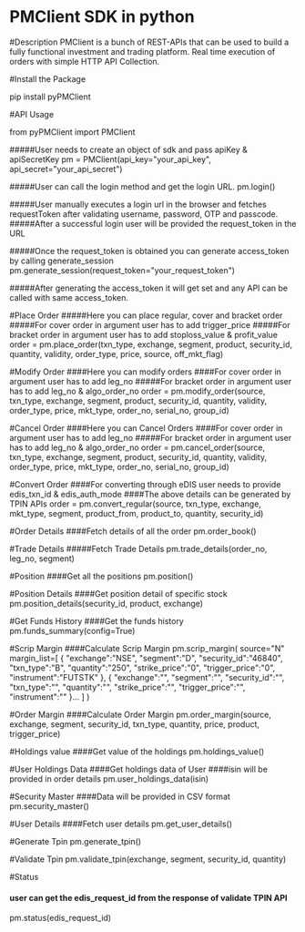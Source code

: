 # PMClient SDK in python


#Description
PMClient is a bunch of REST-APIs that can be used to build a fully functional investment and trading platform.
Real time execution of orders with simple HTTP API Collection.

#Install the Package

pip install pyPMClient

#API Usage

from pyPMClient import PMClient

#####User needs to create an object of sdk and pass apiKey & apiSecretKey
pm = PMClient(api_key="your_api_key", api_secret="your_api_secret")

#####User can call the login method and get the login URL.
pm.login()

#####User manually executes a login url in the browser and fetches requestToken after validating username, password, OTP and passcode. 
#####After a successful login user will be provided the request_token in the URL

#####Once the request_token is obtained you can generate access_token by calling generate_session
pm.generate_session(request_token="your_request_token")

#####After generating the access_token it will get set and any API can be called with same access_token.

#Place Order
#####Here you can place regular, cover and bracket order
#####For cover order in argument user has to add trigger_price
#####For bracket order in argument user has to add stoploss_value & profit_value
order = pm.place_order(txn_type, exchange, segment, product, security_id, quantity, validity, order_type, price, source, 
                    off_mkt_flag)

#Modify Order
####Here you can modify orders
####For cover order in argument user has to add leg_no
#####For bracket order in argument user has to add leg_no & algo_order_no
order = pm.modify_order(source, txn_type, exchange, segment, product, security_id, quantity, validity, order_type,
                     price, mkt_type, order_no, serial_no, group_id)

#Cancel Order
####Here you can Cancel Orders
####For cover order in argument user has to add leg_no
#####For bracket order in argument user has to add leg_no & algo_order_no
order = pm.cancel_order(source, txn_type, exchange, segment, product, security_id, quantity, validity, order_type,
                     price, mkt_type, order_no, serial_no, group_id)


#Convert Order
####For converting through eDIS user needs to provide edis_txn_id & edis_auth_mode
####The above details can be generated by TPIN APIs
order = pm.convert_regular(source, txn_type, exchange, mkt_type, segment, product_from, product_to, quantity,
                        security_id)

#Order Details
####Fetch details of all the order
pm.order_book()

#Trade Details
#####Fetch Trade Details
pm.trade_details(order_no, leg_no, segment)

#Position
####Get all the positions
pm.position()

#Position Details
####Get position detail of specific stock
pm.position_details(security_id, product, exchange)

#Get Funds History
####Get the funds history
pm.funds_summary(config=True)

#Scrip Margin
####Calculate Scrip Margin
pm.scrip_margin(
                source="N"
                margin_list=[
                              {
                                 "exchange":"NSE",
                                 "segment":"D",
                                 "security_id":"46840",
                                 "txn_type":"B",
                                 "quantity":"250",
                                 "strike_price":"0",
                                 "trigger_price":"0",
                                 "instrument":"FUTSTK"
                              },
                              {
                                 "exchange":"",
                                 "segment":"",
                                 "security_id":"",
                                 "txn_type":"",
                                 "quantity":"",
                                 "strike_price":"",
                                 "trigger_price":"",
                                 "instrument":""
                              }...
                           ]
                )

#Order Margin
####Calculate Order Margin
pm.order_margin(source, exchange, segment, security_id, txn_type, quantity, price, product, trigger_price)

#Holdings value
####Get value of the holdings
pm.holdings_value()

#User Holdings Data
####Get holdings data of User
####isin will be provided in order details
pm.user_holdings_data(isin)

#Security Master
####Data will be provided in CSV format
pm.security_master()

#User Details
####Fetch user details
pm.get_user_details()

#Generate Tpin
pm.generate_tpin()

#Validate Tpin
pm.validate_tpin(exchange, segment, security_id, quantity)

#Status 
#### user can get the edis_request_id from the response of validate TPIN API
pm.status(edis_request_id)


